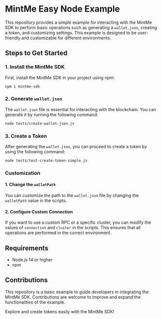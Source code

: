 # MintMe Easy Node Example

This repository provides a simple example for interacting with the MintMe SDK to perform basic operations such as generating a `wallet.json`, creating a token, and customizing settings. This example is designed to be user-friendly and customizable for different environments.

## Steps to Get Started

### 1. Install the MintMe SDK

First, install the MintMe SDK in your project using npm:

```bash
npm i mintme-sdk
```

### 2. Generate `wallet.json`

The `wallet.json` file is essential for interacting with the blockchain. You can generate it by running the following command:

```bash
node tests/create-wallet-json.js
```

### 3. Create a Token

After generating the `wallet.json`, you can proceed to create a token by using the following command:

```bash
node tests/test-create-token-simple.js
```

### Customization

#### 1. Change the `walletPath`

You can customize the path to the `wallet.json` file by changing the `walletPath` value in the scripts.

#### 2. Configure Custom Connection

If you want to use a custom RPC or a specific cluster, you can modify the values of `connection` and `cluster` in the scripts. This ensures that all operations are performed in the correct environment.

## Requirements

- Node.js 14 or higher
- npm

## Contributions

This repository is a basic example to guide developers in integrating the MintMe SDK. Contributions are welcome to improve and expand the functionalities of the example.

Explore and create tokens easily with the MintMe SDK!
